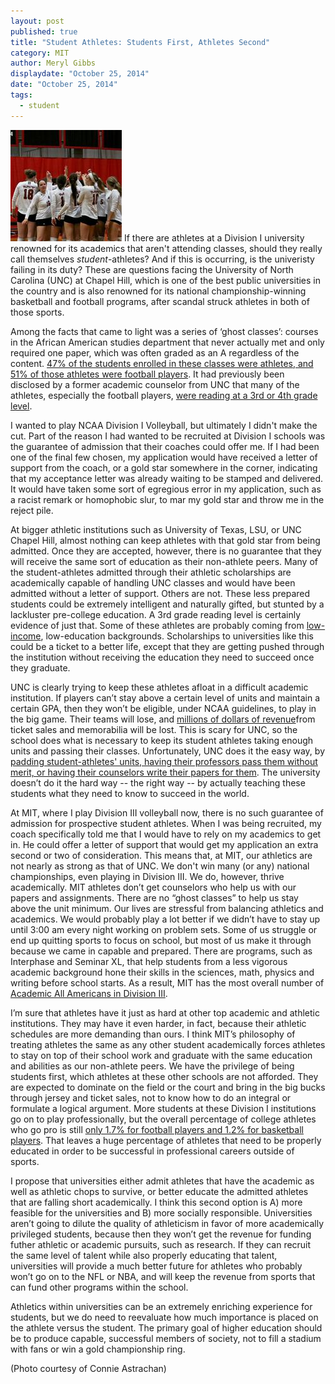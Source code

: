 ```yaml
---
layout: post
published: true
title: "Student Athletes: Students First, Athletes Second"
category: MIT
author: Meryl Gibbs
displaydate: "October 25, 2014"
date: "October 25, 2014"
tags: 
  - student
---
```


![IMG_3167-2.JPG](/assets/IMG_3167-2.JPG)
If there are athletes at a Division I university renowned for its academics that aren't attending classes, should they really call themselves _student_-athletes? And if this is occurring, is the univeristy failing in its duty? These are questions facing the University of North Carolina (UNC) at Chapel Hill, which is one of the best public universities in the country and is also renowned for its national championship-winning basketball and football programs, after scandal struck athletes in both of those sports. 

Among the facts that came to light was a series of ‘ghost classes’: courses in the African American studies department that never actually met and only required one paper, which was often graded as an A regardless of the content. [47% of the students enrolled in these classes were athletes, and 51% of those athletes were football players]( http://www.bostonglobe.com/news/nation/2014/10/22/unc-academic-fraud-case-includes-more-than-students/dntcv3mb3VeAzyAqi00WQM/story.html ). It had previously been disclosed by a former academic counselor from UNC that many of the athletes, especially the football players, [were reading at a 3rd or 4th grade level](http://www.cnn.com/2014/01/07/us/ncaa-athletes-reading-scores/). 

I wanted to play NCAA Division I Volleyball, but ultimately I didn't make the cut. Part of the reason I had wanted to be recruited at Division I schools was the guarantee of admission that their coaches could offer me.  If I had been one of the final few chosen, my application would have received a letter of support from the coach, or a gold star somewhere in the corner, indicating that my acceptance letter was already waiting to be stamped and delivered. It would have taken some sort of egregious error in my application, such as a racist remark or homophobic slur, to mar my gold star and throw me in the reject pile.

At bigger athletic institutions such as University of Texas, LSU, or UNC Chapel Hill, almost nothing can keep athletes with that gold star from being admitted. Once they are accepted, however, there is no guarantee that they will receive the same sort of education as their non-athlete peers. Many of the student-athletes admitted through their athletic scholarships are academically capable of handling UNC classes and would have been admitted without a letter of support. Others are not. These less prepared students could be extremely intelligent and naturally gifted, but stunted by a lackluster pre-college education. A 3rd grade reading level is certainly evidence of just that. Some of these athletes are probably coming from [low-income](http://www.ncpanow.org/research/body/The-Price-of-Poverty-in-Big-Time-College-Sport.pdf), low-education backgrounds. Scholarships to universities like this could be a ticket to a better life, except that they are getting pushed through the institution without receiving the education they need to succeed once they graduate. 

UNC is clearly trying to keep these athletes afloat in a difficult academic institution. If players can’t stay above a certain level of units and maintain a certain GPA, then they won’t be eligible, under NCAA guidelines, to play in the big game. Their teams will lose, and [millions of dollars of revenue](http://www.forbes.com/sites/sportsmoney/2011/03/07/duke-louisville-north-carolina-generate-the-most-college-basketball-revenue/)from ticket sales and memorabilia will be lost. This is scary for UNC, so the school does what is necessary to keep its student athletes taking enough units and passing their classes. Unfortunately, UNC does it the easy way, by [padding student-athletes' units, having their professors pass them without merit, or having their counselors write their papers for them](http://www.npr.org/2014/01/06/260265169/unc-may-have-passed-football-players-with-phantom-classes). The university doesn’t do it the hard way -- the right way -- by actually teaching these students what they need to know to succeed in the world. 

At MIT, where I play Division III volleyball now, there is no such guarantee of admission for prospective student athletes. When I was being recruited, my coach specifically told me that I would have to rely on my academics to get in. He could offer a letter of support that would get my application an extra second or two of consideration. This means that, at MIT, our athletics are not nearly as strong as that of UNC. We don't win many (or any) national championships, even playing in Division III. We do, however, thrive academically. MIT athletes don’t get counselors who help us with our papers and assignments. There are no “ghost classes” to help us stay above the unit minimum. Our lives are stressful from balancing athletics and academics. We would probably play a lot better if we didn’t have to stay up until 3:00 am every night working on problem sets. Some of us struggle or end up quitting sports to focus on school, but most of us make it through because we came in capable and prepared. There are programs, such as Interphase and Seminar XL, that help students from a less vigorous academic background hone their skills in the sciences, math, physics and writing before school starts. As a result, MIT has the most overall number of [Academic All Americans in Division III](http://web.mit.edu/athletics/www/department/DAPERQuickFacts09.pdf).

I’m sure that athletes have it just as hard at other top academic and athletic institutions. They may have it even harder, in fact, because their athletic schedules are more demanding than ours. I think MIT’s philosophy of treating athletes the same as any other student academically forces athletes to stay on top of their school work and graduate with the same education and abilities as our non-athlete peers. We have the privilege of being students first, which athletes at these other schools are not afforded. They are expected to dominate on the field or the court and bring in the big bucks through jersey and ticket sales, not to know how to do an integral or formulate a logical argument. More students at these Division I institutions go on to play professionally, but the overall percentage of college athletes who go pro is still [only 1.7% for football players and 1.2% for basketball players](http://www.businessinsider.com/odds-college-athletes-become-professionals-2012-2?op=1). That leaves a huge percentage of athletes that need to be properly educated in order to be successful in professional careers outside of sports.

I propose that universities either admit athletes that have the academic as well as athletic chops to survive, or better educate the admitted athletes that are falling short academically. I think this second option is A) more feasible for the universities and B) more socially responsible. Universities aren’t going to dilute the quality of athleticism in favor of more academically privileged students, because then they won’t get the revenue for funding futher athletic or academic pursuits, such as research. If they can recruit the same level of talent while also properly educating that talent, universities will provide a much better future for athletes who probably won’t go on to the NFL or NBA, and will keep the revenue from sports that can fund other programs within the school.

Athletics within universities can be an extremely enriching experience for students, but we do need to reevaluate how much importance is placed on the athlete versus the student. The primary goal of higher education should be to produce capable, successful members of society, not to fill a stadium with fans or win a gold championship ring.

(Photo courtesy of Connie Astrachan)